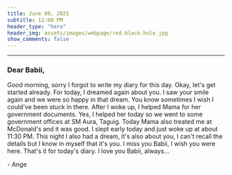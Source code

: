 ```yaml
---
title: June 09, 2025
subtitle: 12:00 PM
header_type: "hero"
header_img: assets/images/webpage/red.black.hole.jpg
show_comments: false
---
```

---

### Dear Babii,

Good morning, sorry I forgot to write my diary for this day. Okay, let's get started already. For today, I dreamed again about you. I saw your smile again and we were so happy in that dream. You know sometimes I wish I could've been stuck in there. After I woke up, I helped Mama for her government documents. Yes, I helped her today so we went to some government offices at SM Aura, Taguig. Today Mama also treated me at McDonald's and it was good. I slept early today and just woke up at about 11:30 PM. This night I also had a dream, it's also about you, I can't recall the details but I know in myself that it's you. I miss you Babii, I wish you were here. That's it for today's diary. I love you Babii, always...

\- Ange
